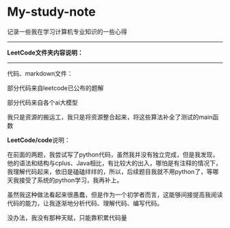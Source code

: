 # My-study-note
记录一些我在学习计算机专业知识的一些心得

------

**LeetCode文件夹内容说明：**

------

代码、markdown文件：

部分代码来自leetcode已公布的题解

部分代码来自各个ai大模型

我只是资源的搬运工，我只是将资源整合起来，将这些算法补全了测试的main函数

**LeetCode/code**说明：

在前面的两题，我尝试写了python代码，虽然我并没有独立完成，但是我发现，他的语法和结构与cplus、Java相比，有比较大的出入，哪怕是有注释的情况下，我理解代码起来，依旧是磕磕绊绊的，所以，后续题目我就不用python了，等哪天我接受了系统的python学习，我再补上。

虽然我这种做法看起来很愚蠢，但是作为一个初学者而言，这能够间接提高我阅读代码的能力，让我逐渐地分析代码、理解代码、编写代码。

没办法，我没有那种天赋，只能靠积累代码量
